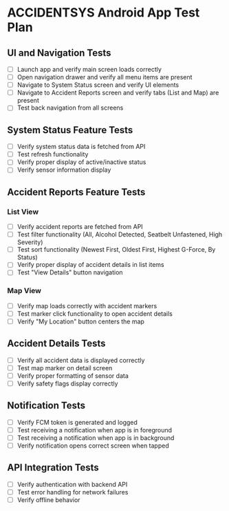 # ACCIDENTSYS Android App Test Plan

## UI and Navigation Tests

- [ ] Launch app and verify main screen loads correctly
- [ ] Open navigation drawer and verify all menu items are present
- [ ] Navigate to System Status screen and verify UI elements
- [ ] Navigate to Accident Reports screen and verify tabs (List and Map) are present
- [ ] Test back navigation from all screens

## System Status Feature Tests

- [ ] Verify system status data is fetched from API
- [ ] Test refresh functionality
- [ ] Verify proper display of active/inactive status
- [ ] Verify sensor information display

## Accident Reports Feature Tests

### List View
- [ ] Verify accident reports are fetched from API
- [ ] Test filter functionality (All, Alcohol Detected, Seatbelt Unfastened, High Severity)
- [ ] Test sort functionality (Newest First, Oldest First, Highest G-Force, By Status)
- [ ] Verify proper display of accident details in list items
- [ ] Test "View Details" button navigation

### Map View
- [ ] Verify map loads correctly with accident markers
- [ ] Test marker click functionality to open accident details
- [ ] Verify "My Location" button centers the map

## Accident Details Tests

- [ ] Verify all accident data is displayed correctly
- [ ] Test map marker on detail screen
- [ ] Verify proper formatting of sensor data
- [ ] Verify safety flags display correctly

## Notification Tests

- [ ] Verify FCM token is generated and logged
- [ ] Test receiving a notification when app is in foreground
- [ ] Test receiving a notification when app is in background
- [ ] Verify notification opens correct screen when tapped

## API Integration Tests

- [ ] Verify authentication with backend API
- [ ] Test error handling for network failures
- [ ] Verify offline behavior
